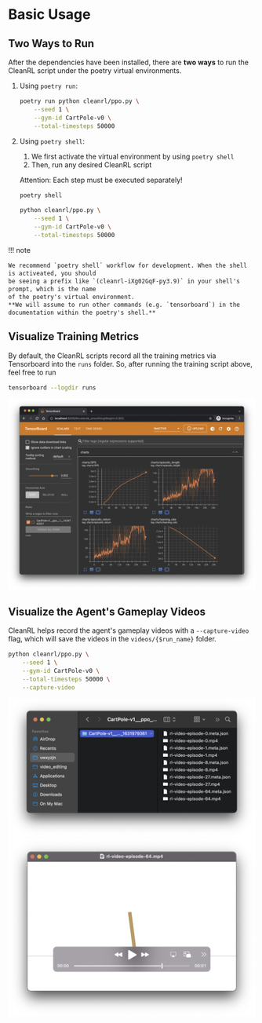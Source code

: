 # Basic Usage

## Two Ways to Run
After the dependencies have been installed, there are **two ways** to run 
the CleanRL script under the poetry virtual environments.


1. Using `poetry run`:

    ```bash
    poetry run python cleanrl/ppo.py \
        --seed 1 \
        --gym-id CartPole-v0 \
        --total-timesteps 50000
    ```
    <script id="asciicast-443649" src="https://asciinema.org/a/443649.js" async></script>


2. Using `poetry shell`:

    1. We first activate the virtual environment by using
    `poetry shell`
    2. Then, run any desired CleanRL script
   
    Attention: Each step must be executed separately!


    ```bash
    poetry shell
    ```
    ```bash
    python cleanrl/ppo.py \
        --seed 1 \
        --gym-id CartPole-v0 \
        --total-timesteps 50000
    ```
    <script id="asciicast-JL1FR00I2JNklAhMd2dwEAQuz" src="https://asciinema.org/a/JL1FR00I2JNklAhMd2dwEAQuz.js" async></script>

!!! note

    We recommend `poetry shell` workflow for development. When the shell is activeated, you should
    be seeing a prefix like `(cleanrl-iXg02GqF-py3.9)` in your shell's prompt, which is the name
    of the poetry's virtual environment.
    **We will assume to run other commands (e.g. `tensorboard`) in the documentation within the poetry's shell.**


## Visualize Training Metrics

By default, the CleanRL scripts record all the training metrics via Tensorboard
into the `runs` folder. So, after running the training script above, feel free to run

```bash
tensorboard --logdir runs
```

![Tensorboard](tensorboard.png)


## Visualize the Agent's Gameplay Videos

CleanRL helps record the agent's gameplay videos with a `--capture-video` flag,
which will save the videos in the `videos/{$run_name}` folder.

```bash linenums="1" hl_lines="5"
python cleanrl/ppo.py \
    --seed 1 \
    --gym-id CartPole-v0 \
    --total-timesteps 50000 \
    --capture-video
```

![videos](videos.png)
![videos2](videos2.png)
